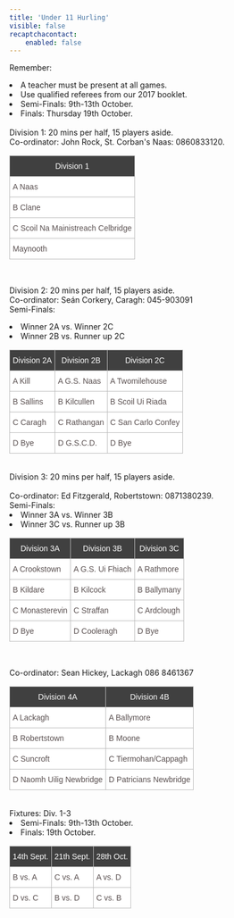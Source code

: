 ```yaml
---
title: 'Under 11 Hurling'
visible: false
recaptchacontact:
    enabled: false
---
```


<style type="text/css">
.tg {border-collapse:collapse;border-spacing:0;border-color:#bbb;}
.tg td{font-family:Arial, sans-serif;font-size:14px;padding:10px 5px;border-style:solid;border-width:1px;overflow:hidden;word-break:normal;border-color:#bbb;color:#594F4F;background-color:#ffffff;}
.tg th{font-family:Arial, sans-serif;font-size:14px;font-weight:normal;padding:10px 5px;border-style:solid;border-width:1px;overflow:hidden;word-break:normal;border-color:#bbb;color:#ffffff
;background-color:#404040;}
.tg .tg-s6z2{text-align:center}
</style>
Remember: 
<li>A teacher must be present at all games.</li>
<li>Use qualified referees from our 2017 booklet.</li>
<li>Semi-Finals: 9th-13th October.</li>
<li>Finals: Thursday 19th October.</li>
<br>
Division 1: 20 mins per half, 15 players aside.
<br>
Co-ordinator: John Rock, St. Corban's Naas: 0860833120.
<table class="tg">
<tr>
<th class="tg-031e">Division 1</th>
</tr>
<tr>
<td class="tg-031e">A Naas</td>
</tr>
<tr>
<td class="tg-031e">B Clane</td>
</tr>
<tr>
<td class="tg-031e">C Scoil Na Mainistreach Celbridge</td>
</tr>
<tr>
<td class="tg-031e">Maynooth</td>
</tr>
</table>
<br>

Division 2: 20 mins per half, 15 players aside.
<br> Co-ordinator: Seán Corkery, Caragh: 045-903091
<br>
Semi-Finals: 
<li>Winner 2A vs. Winner 2C</li>
<li>Winner 2B vs. Runner up 2C</li>

<table class="tg">
<tr>
<th class="tg-031e">Division 2A</th>
<th class="tg-031e">Division 2B</th>
<th class="tg-031e">Division 2C</th>
</tr>
<tr>
<td class="tg-031e">A Kill</td>
<td class="tg-031e">A G.S. Naas</td>
<td class="tg-031e">A Twomilehouse</td>
</tr>
<tr>
<td class="tg-031e">B Sallins</td>
<td class="tg-031e">B Kilcullen</td>
<td class="tg-031e">B Scoil Ui Riada</td>
</tr>
<tr>
<td class="tg-031e">C Caragh</td>
<td class="tg-031e">C Rathangan</td>
<td class="tg-031e">C San Carlo Confey</td>
</tr>
<tr>
<td class="tg-031e">D Bye</td>
<td class="tg-031e">D G.S.C.D.</td>
<td class="tg-031e">D Bye</td>
</tr>
</table>
<br>
Division 3: 20 mins per half, 15 players aside.

</br>
<br>
Co-ordinator: Ed Fitzgerald, Robertstown: 0871380239.
<br>
Semi-Finals: 
<li>Winner 3A vs. Winner 3B</li>
<li>Winner 3C vs. Runner up 3B</li>
<table class="tg">
<tr>
<th class="tg-031e">Division 3A</th>
<th class="tg-031e">Division 3B</th>
<th class="tg-031e">Division 3C</th>

</tr>
<tr>
<td class="tg-031e">A Crookstown</td>
<td class="tg-031e">A G.S. Ui Fhiach</td>
<td class="tg-031e">A Rathmore</td>



</tr>
<tr>
<td class="tg-031e">B Kildare</td>
<td class="tg-031e">B Kilcock</td>
<td class="tg-031e">B Ballymany</td>



</tr>
<tr>
<td class="tg-031e">C Monasterevin</td>
<td class="tg-031e">C Straffan</td>
<td class="tg-031e">C Ardclough</td>



</tr>
<tr>
<td class="tg-031e">D Bye</td>
<td class="tg-031e">D Cooleragh</td>
<td class="tg-031e">D Bye

</tr>

</table>

<br>

Co-ordinator: Sean Hickey, Lackagh 086 8461367 
<table class="tg">
<tr>
<th class="tg-031e">Division 4A</th>
<th class="tg-031e">Division 4B</th>
</tr>
<tr>
<td class="tg-031e">A Lackagh</td>
<td class="tg-031e">A Ballymore</td>
</tr>
<tr>
<td class="tg-031e">B Robertstown</td>
<td class="tg-031e">B Moone</td>
</tr>
<tr>
<td class="tg-031e">C Suncroft</td>
<td class="tg-031e">C Tiermohan/Cappagh</td>
</tr>
<tr>
<td class="tg-031e">D Naomh Uilig Newbridge</td>
<td class="tg-031e">D Patricians Newbridge</td>
</tr>
</table>
<br>
Fixtures: Div. 1-3
<li>Semi-Finals: 9th-13th October.</li>
<li>Finals: 19th October.</li>
<table class="tg">
<tr>
<th class="tg-031e">14th Sept.</th>
<th class="tg-031e">21th Sept.</th>
<th class="tg-031e">28th Oct.</th>
</tr>
<tr>
<td class="tg-031e">B vs. A</td>
<td class="tg-031e">C vs. A</td>
<td class="tg-031e">A vs. D</td>
</tr>
<tr>
<td class="tg-031e">D vs. C</td>
<td class="tg-031e">B vs. D</td>
<td class="tg-031e">C vs. B</td>
</tr>
</table>
</html>
